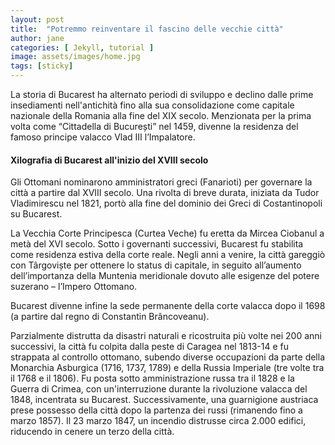 ```yaml
---
layout: post
title:  "Potremmo reinventare il fascino delle vecchie città"
author: jane
categories: [ Jekyll, tutorial ]
image: assets/images/home.jpg
tags: [sticky]
---
```


La storia di Bucarest ha alternato periodi di sviluppo e declino dalle prime insediamenti nell'antichità fino alla sua consolidazione come capitale nazionale della Romania alla fine del XIX secolo. Menzionata per la prima volta come “Cittadella di București” nel 1459, divenne la residenza del famoso principe valacco Vlad III l’Impalatore.

#### Xilografia di Bucarest all'inizio del XVIII secolo

Gli Ottomani nominarono amministratori greci (Fanarioti) per governare la città a partire dal XVIII secolo. Una rivolta di breve durata, iniziata da Tudor Vladimirescu nel 1821, portò alla fine del dominio dei Greci di Costantinopoli su Bucarest.

La Vecchia Corte Principesca (Curtea Veche) fu eretta da Mircea Ciobanul a metà del XVI secolo. Sotto i governanti successivi, Bucarest fu stabilita come residenza estiva della corte reale. Negli anni a venire, la città gareggiò con Târgoviște per ottenere lo status di capitale, in seguito all’aumento dell’importanza della Muntenia meridionale dovuto alle esigenze del potere suzerano – l’Impero Ottomano.

Bucarest divenne infine la sede permanente della corte valacca dopo il 1698 (a partire dal regno di Constantin Brâncoveanu).

Parzialmente distrutta da disastri naturali e ricostruita più volte nei 200 anni successivi, la città fu colpita dalla peste di Caragea nel 1813-14 e fu strappata al controllo ottomano, subendo diverse occupazioni da parte della Monarchia Asburgica (1716, 1737, 1789) e della Russia Imperiale (tre volte tra il 1768 e il 1806). Fu posta sotto amministrazione russa tra il 1828 e la Guerra di Crimea, con un'interruzione durante la rivoluzione valacca del 1848, incentrata su Bucarest. Successivamente, una guarnigione austriaca prese possesso della città dopo la partenza dei russi (rimanendo fino a marzo 1857). Il 23 marzo 1847, un incendio distrusse circa 2.000 edifici, riducendo in cenere un terzo della città.
